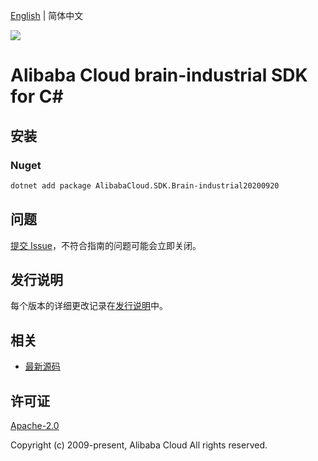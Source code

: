 [English](README.md) | 简体中文

![](https://aliyunsdk-pages.alicdn.com/icons/AlibabaCloud.svg)

# Alibaba Cloud brain-industrial SDK for C#

## 安装

### Nuget

```bash
dotnet add package AlibabaCloud.SDK.Brain-industrial20200920
```

## 问题

[提交 Issue](https://github.com/aliyun/alibabacloud-csharp-sdk/issues/new)，不符合指南的问题可能会立即关闭。

## 发行说明

每个版本的详细更改记录在[发行说明](./ChangeLog.md)中。

## 相关

* [最新源码](https://github.com/aliyun/alibabacloud-csharp-sdk/)

## 许可证

[Apache-2.0](http://www.apache.org/licenses/LICENSE-2.0)

Copyright (c) 2009-present, Alibaba Cloud All rights reserved.
